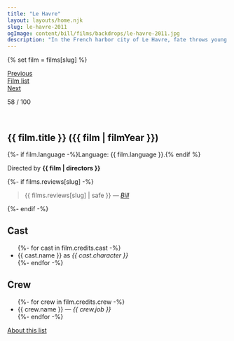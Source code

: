 ```yaml
---
title: "Le Havre"
layout: layouts/home.njk
slug: le-havre-2011
ogImage: content/bill/films/backdrops/le-havre-2011.jpg
description: "In the French harbor city of Le Havre, fate throws young African refugee Idrissa into the path of Marcel Marx, a well-spoken bohemian who works as a shoe-shiner. With innate optimism and the tireless support of his community, Marcel stands up to officials pursuing the boy for deportation."
---
```


{% set film = films[slug] %}

<nav class="films">
  <div class="prev">
    <a href="../micmacs-2009"><i class="fa-solid fa-chevron-left fa-xs"></i> Previous</a>
  </div>
  <div>
    <a href="../">Film list</a>
  </div>
  <div class="next">
    <a href="../tomboy-2011">Next <i class="fa-solid fa-chevron-right fa-xs"></i></a>
  </div>
</nav>

<p>58 / 100</p>

<article class="film slug-le-havre-2011">
  <div class="backdrop-and-poster">
    <img class="poster" src="../films/posters/{{ slug }}.jpg" alt="">
    <img class="backdrop" src="../films/backdrops/{{ slug }}.jpg" alt="">
  </div>

  <h1>{{ film.title }} ({{ film | filmYear }})</h1>

  <p>
    {%- if film.language -%}Language: {{ film.language }}.{% endif %}
    
  </p>

  <p class="director">
    Directed by <strong>{{ film | directors }}</strong>
  </p>

  {%- if films.reviews[slug] -%}
    <blockquote> 
      {{ films.reviews[slug] | safe }} <em>—&nbsp;<a href="/bill">Bill</a></em>
    </blockquote> 
  {%- endif -%}

  <h2>
    Cast
  </h2>
  <ul>
    {%- for cast in film.credits.cast -%}
      <li>
        {{ cast.name }} as <em>{{ cast.character }}</em>
      </li>
    {%- endfor -%}
  </ul>

  <h2>
    Crew
  </h2>
  <ul>
    {%- for crew in film.credits.crew -%}
      <li>
        {{ crew.name }} &mdash; <em>{{ crew.job }}</em>
      </li>
    {%- endfor -%}
  </ul>
</article>
<footer>
  <a href="../about">About this list</a>
</footer>
